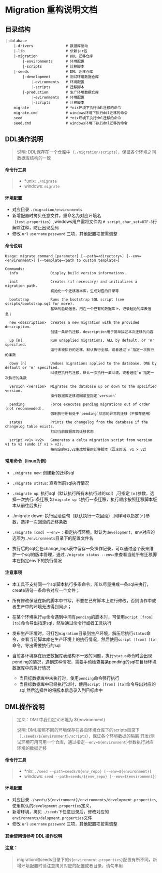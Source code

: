 # Migration 重构说明文档

## 目录结构

    |-database
        |-drivers               # 数据库驱动
        |-lib                   # 依赖jar包
        |-migration             # DDL 迁移仓库
            |-environments      # 环境配置 
            |-scripts           # 迁移脚本
        |-seeds                 # DML 迁移仓库
            |-development       # 测试环境数据仓库
                |-evironments   # 环境配置
                |-scripts       # 迁移脚本 
            |-production        # 生产环境数据仓库
                |-evironments   # 环境配置
                |-scripts       # 迁移脚本  
        migrate                 # *nix环境下执行ddl迁移的命令
        migrate.cmd             # windows环境下执行ddl迁移的命令
        seed                    # *nix环境下执行dml迁移的命令
        seed.cmd                # windows环境下执行dml迁移的命令
        
        
## DDL操作说明
> 说明: DDL保存在一个仓库中（`./migration/scripts`），保证各个环境之间数据库结构的一致
#### 命令行工具
> * *unix: `./migrate`
> * windows: `migrate`

#### 环境配置
* 对应目录 `./migration/environments`
* 新增配置时拷贝任意文件，重命名为对应环境名（`test.properties`）,windows用户需将文件内 `# script_char_set=UTF-8`行解除注释，防止出现乱码
* 修改 `url` `username` `password` 三项，其他配置项按需调整 
      
#### 命令说明
```
Usage: migrate command [parameter] [--path=<directory>] [--env=<environment>] [--template=<path to custom template>]

Commands:
  info               Display build version informations.
                     
  init               Creates (if necessary) and initializes a migration path.
                     初始化一个迁移版本库，生成对应的目录等
                     
  bootstrap          Runs the bootstrap SQL script (see scripts/bootstrap.sql for more).
                     基础的启动信息，用在一个已有的数据库上，记录起始的库表信息；
                     
  new <description>  Creates a new migration with the provided description.
                     创建一条新的迁移，description用于简单描述本次迁移的内容
                     
  up [n]             Run unapplied migrations, ALL by default, or 'n' specified.
                     运行未被执行的迁移，默认执行全部，或者通过`n`指定一次执行的条数
  
  down [n]           Undoes migrations applied to the database. ONE by default or 'n' specified.
                     回滚已执行的迁移，默认一次执行一条回滚，或者通过`n`指定一次执行的条数
  
  version <version>  Migrates the database up or down to the specified version.
                     操作数据库迁移或回滚至指定`version`
  
  pending            Force executes pending migrations out of order (not recommended).
                     强制执行所有处于`pending`状态的异常的迁移（不推荐使用）
  
  status             Prints the changelog from the database if the changelog table exists.
                     打印当前数据库的迁移状态
  
  script <v1> <v2>   Generates a delta migration script from version v1 to v2 (undo if v1 > v2).
                     按指定的v1,v2生成增量的迁移脚本（回滚的话，v1 > v2）
```

#### 常用命令（linux为例）

* `./migrate new`: 创建新的迁移sql

* `./migrate status`: 查看当前sql执行情况

* `./migrate up`: 执行sql（默认执行所有未执行过的sql）,可指定 `[n]`参数，选择一次执行`n`条迁移,如 `migrate up 1`执行一条迁移，执行顺序按照迁移脚本版本从前往后执行

* ./migrate down: 执行回滚语句（默认执行一次回滚）,同样可以指定`[n]`参数，选择一次回滚的迁移条数

* `./migrate [cmd] —-env= `: 指定执行环境，默认为`development`，env对应的选项为`./environments`目录下的配置文件名

* 执行后的sql会在change_logs表中留存一条操作记录，可以通过这个表来维护一个sql的版本管理，通过`./migrate status --env=`来查看当前所有迁移脚本在指定env下的执行情况

#### 注意事项

* 本工具不支持同一个sql脚本执行多条命令，所以尽量拼成一条sql来执行，create语句一条命令对应一个文件；

* 所有修改保证在新的脚本中书写，不要在已有脚本上进行修改，否则协作中或者生产中的环境无法得到同步；

* 在某个环境执行`up`命令遇到中间有`pending`的脚本时，可使用`script [from] [to]`命令导出指定sql，然后通过命令行或者工具执行

* 发布生产环境时，可打包`migration`目录到生产环境，解压后执行`status`命令，查看当前脚本库在生产环境上的执行情况，然后使用`script [from] [to]`命令，导出需要执行的sql

* 当前各环境存在历史数据库表结构不一致的问题，执行`status`命令时会出现pending的情况，遇到这种情况，需要手动检查每条pending的sql在目标环境数据库中的执行情况
    * 当目标数据库中未执行时，使用`pending`命令强行执行
    * 当目标数据库中已经执行过时，使用`script [from] [to]`命令导出对应的sql,然后选择性的将版本信息录入到目标库中


## DML操作说明
> 定义：DML中我们定义环境为 ${environment}
>
> 说明: DML按照不同的环境保存在各自环境仓库下的scripts目录下（`./seeds/${environment}/scripts`），保证各个环境数据的隔离
> 开发/测试环境可用可用一个仓库，通过指定`--env=${environment}`参数执行对应环境的数据迁移
#### 命令行工具
> * *nix: `./seed --path=seeds/${env_repo} [--env=${environment}]`
> * windows: `seed --path=seeds/${env_repo} [--env=${environment}]`

#### 环境配置
* 对应目录 `./seeds/${environment}/environments/development.properties`,使用默认的`development.properties`定义，
* 新增环境，拷贝 `./seeds`下任意目录后，修改对应的`environments/delopment.properties`文件
* 修改 `url` `username` `password` 三项，其他配置项按需调整 

#### 其余使用请参考 DDL 操作说明



#### 注意：
> migration和seeds目录下的`${environment.properties}`配置有所不同，新增环境配置时请注意拷贝对应的配置或者目录，请勿串用
